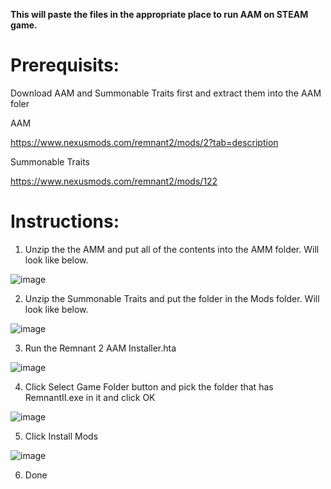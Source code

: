 **This will paste the files in the appropriate place to run AAM on STEAM game.**

# Prerequisits:

Download AAM and Summonable Traits first and extract them into the AAM foler

AAM

https://www.nexusmods.com/remnant2/mods/2?tab=description

Summonable Traits

https://www.nexusmods.com/remnant2/mods/122


# Instructions:

1. Unzip the the AMM and put all of the contents into the AMM folder. Will look like below.

![image](https://github.com/user-attachments/assets/f2a19a16-6ce8-4965-8eff-2511668966f0)


2. Unzip the Summonable Traits and put the folder in the Mods folder. Will look like below.

![image](https://github.com/user-attachments/assets/627c7389-92ea-45d7-a5ef-e3768f5a59bf)


3. Run the Remnant 2 AAM Installer.hta

![image](https://github.com/user-attachments/assets/1c37b6d8-cf76-4399-97f3-56076eec53cd)

4. Click Select Game Folder button and pick the folder that has RemnantII.exe in it and click OK

![image](https://github.com/user-attachments/assets/35829143-4af6-4cb7-be56-5b777098bf1d)

5. Click Install Mods

![image](https://github.com/user-attachments/assets/65cd817e-6c3b-4d3c-9e08-9a8262c09444)

6. Done
